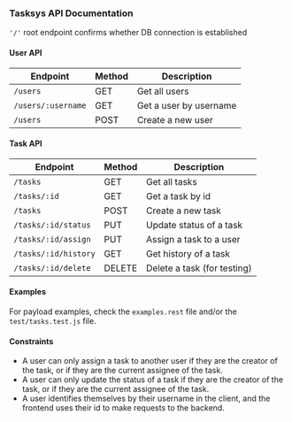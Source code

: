 ### Tasksys API Documentation

`'/'` root endpoint confirms whether DB connection is established

#### User API

| Endpoint           | Method | Description            |
| ------------------ | ------ | ---------------------- |
| `/users`           | GET    | Get all users          |
| `/users/:username` | GET    | Get a user by username |
| `/users`           | POST   | Create a new user      |

#### Task API

| Endpoint             | Method | Description                 |
| -------------------- | ------ | --------------------------- |
| `/tasks`             | GET    | Get all tasks               |
| `/tasks/:id`         | GET    | Get a task by id            |
| `/tasks`             | POST   | Create a new task           |
| `/tasks/:id/status`  | PUT    | Update status of a task     |
| `/tasks/:id/assign`  | PUT    | Assign a task to a user     |
| `/tasks/:id/history` | GET    | Get history of a task       |
| `/tasks/:id/delete`  | DELETE | Delete a task (for testing) |

#### Examples

For payload examples, check the `examples.rest` file and/or the `test/tasks.test.js` file.

#### Constraints

- A user can only assign a task to another user if they are the creator of the task, or if they are the current assignee of the task.
- A user can only update the status of a task if they are the creator of the task, or if they are the current assignee of the task.
- A user identifies themselves by their username in the client, and the frontend uses their id to make requests to the backend.
